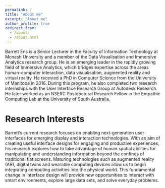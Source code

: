 ```yaml
---
permalink: /
title: "About me"
excerpt: "About me"
author_profile: true
redirect_from: 
  - /about/
  - /about.html
---
```


Barrett Ens is a Senior Lecturer in the Faculty of Information Technology at Monash University and a member of the Data Visualisation and Immersive Analytics research group. He is an emerging leader in the rapidly growing field of Immersive Analytics, which bridges expertise across the areas human-computer interaction, data visualisation, augmented reality and virtual reality. He recevied a PhD in Computer Science from the University of Manitoba in 2016. During this program, he also completed two research internships with the User Interface Research Group at Autodesk Research. He later worked as an NSERC Postdoctoral Research Fellow in the Empathic Computing Lab at the University of South Australia.


Research Interests
======

Barrett’s current research focuses on enabling next-generation user interfaces for emerging display and interaction technologies. With an aim of creating useful interface designs for engaging and productive experiences, his research explores how to take advantage of human spatial abilities for manipulating and understanding information beyond the confines of traditional flat screens. Maturing technologies such as augmented reality (AR), digital twins and wearable computing devices allow us to begin integrating computing activities into the physical world. This fundamental change in interface design will provide new opportunities to interact with smart environments, explore large data sets, and solve everyday problems.

